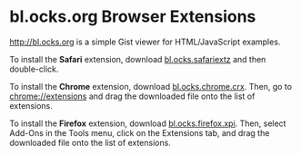 # bl.ocks.org Browser Extensions

<http://bl.ocks.org> is a simple Gist viewer for HTML/JavaScript examples.

To install the **Safari** extension, download [bl.ocks.safariextz](https://raw.github.com/mbostock/bl.ocks.org/master/safari/bl.ocks.safariextz) and then double-click.

To install the **Chrome** extension, download [bl.ocks.chrome.crx](https://raw.github.com/mbostock/bl.ocks.org/master/chrome/bl.ocks.chrome.crx). Then, go to [chrome://extensions](chrome://extensions) and drag the downloaded file onto the list of extensions.

To install the **Firefox** extension, download [bl.ocks.firefox.xpi](https://raw.github.com/mbostock/bl.ocks.org/master/firefox/bl.ocks.firefox.xpi). Then, select Add-Ons in the Tools menu, click on the Extensions tab, and drag the downloaded file onto the list of extensions.
